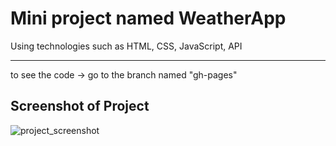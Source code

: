 # Mini project named WeatherApp
Using technologies such as HTML, CSS, JavaScript, API
_______________________________________________________
to see the code -> go to the branch named "gh-pages"

## Screenshot of Project

![project_screenshot](https://user-images.githubusercontent.com/91227368/175187351-a0331011-bdb6-48b8-aa94-125d9dce8971.png)
